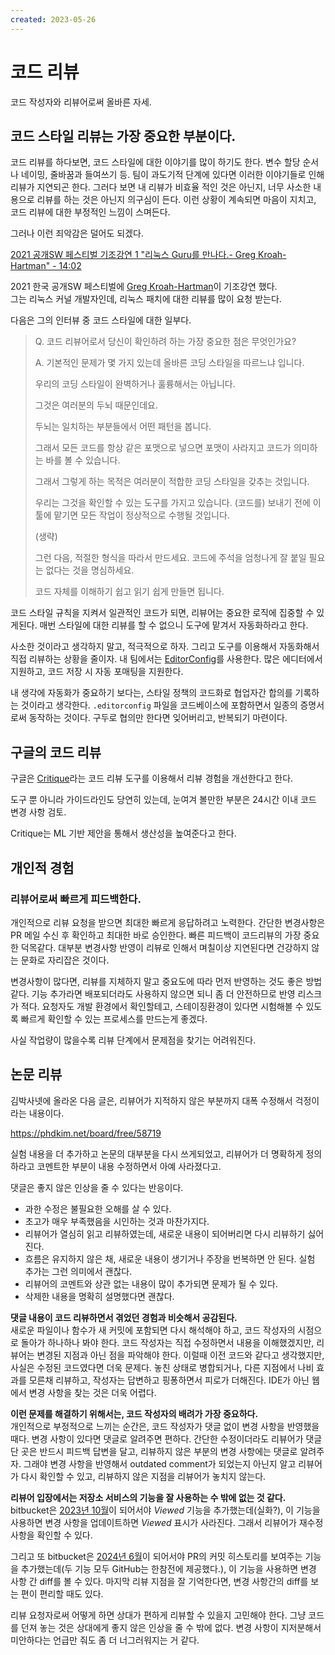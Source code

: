 ```yaml
---
created: 2023-05-26
---
```

# 코드 리뷰

코드 작성자와 리뷰어로써 올바른 자세.

## 코드 스타일 리뷰는 가장 중요한 부분이다.

코드 리뷰를 하다보면, 코드 스타일에 대한 이야기를 많이 하기도 한다.
변수 할당 순서나 네이밍, 줄바꿈과 들여쓰기 등.
팀이 과도기적 단계에 있다면 이러한 이야기들로 인해 리뷰가 지연되곤 한다.
그러다 보면 내 리뷰가 비효율 적인 것은 아닌지, 너무 사소한 내용으로 리뷰를 하는 것은 아닌지 의구심이 든다.
이런 상황이 계속되면 마음이 지치고, 코드 리뷰에 대한 부정적인 느낌이 스며든다.

그러나 이런 죄악감은 덜어도 되겠다.

[2021 공개SW 페스티벌 기조강연 1 "리눅스 Guru를 만나다.- Greg Kroah-Hartman" - 14:02](https://youtu.be/JcY35HD77lg?t=828)

2021 한국 공개SW 페스티벌에 [Greg Kroah-Hartman](https://en.wikipedia.org/wiki/Greg_Kroah-Hartman)이 기조강연 했다.\
그는 리눅스 커널 개발자인데, 리눅스 패치에 대한 리뷰를 많이 요청 받는다.

다음은 그의 인터뷰 중 코드 스타일에 대한 일부다.

> Q. 코드 리뷰어로서 당신이 확인하려 하는 가장 중요한 점은 무엇인가요?
>
> A. 기본적인 문제가 몇 가지 있는데 올바른 코딩 스타일을 따르느냐 입니다.
>
> 우리의 코딩 스타일이 완벽하거나 훌륭해서는 아닙니다.
>
> 그것은 여러분의 두뇌 때문인데요.
>
> 두뇌는 일치하는 부분들에서 어떤 패턴을 봅니다.
>
> 그래서 모든 코드를 항상 같은 포맷으로 넣으면 포맷이 사라지고
> 코드가 의미하는 바를 볼 수 있습니다.
>
> 그래서 그렇게 하는 목적은 여러분이 적합한 코딩 스타일을 갖추는 것입니다.
>
> 우리는 그것을 확인할 수 있는 도구를 가지고 있습니다. (코드를) 보내기 전에 이 툴에 맡기면 모든 작업이 정상적으로 수행될 것입니다.
>
> (생략)
>
> 그런 다음, 적절한 형식을 따라서 만드세요. 코드에 주석을 엄청나게 잘 붙일 필요는 없다는 것을 명심하세요.
>
> 코드 자체를 이해하기 쉽고 읽기 쉽게 만들면 됩니다.

코드 스타일 규칙을 지켜서 일관적인 코드가 되면, 리뷰어는 중요한 로직에 집중할 수 있게된다.
매번 스타일에 대한 리뷰를 할 수 없으니 도구에 맡겨서 자동화하라고 한다.

사소한 것이라고 생각하지 말고, 적극적으로 하자. 그리고 도구를 이용해서 자동화해서 직접 리뷰하는 상황을 줄이자.
내 팀에서는 [EditorConfig](https://editorconfig.org/)를 사용한다.
많은 에디터에서 지원하고, 코드 저장 시 자동 포매팅을 지원한다.

내 생각에 자동화가 중요하기 보다는, 스타일 정책의 코드화로 협업자간 합의를 기록하는 것이라고 생각한다.
`.editorconfig` 파일을 코드베이스에 포함하면서 일종의 증명서로써 동작하는 것이다.
구두로 협의만 한다면 잊어버리고, 반복되기 마련이다.

## 구글의 코드 리뷰

구글은 [Critique](https://news.hada.io/topic?id=12289)라는 코드 리뷰 도구를 이용해서 리뷰 경험을 개선한다고 한다.

도구 뿐 아니라 가이드라인도 당연히 있는데, 눈여겨 볼만한 부분은 24시간 이내 코드 변경 사항 검토.

Critique는 ML 기반 제안을 통해서 생산성을 높여준다고 한다.

## 개인적 경험

### 리뷰어로써 빠르게 피드백한다.

개인적으로 리뷰 요청을 받으면 최대한 빠르게 응답하려고 노력한다.
간단한 변경사항은 PR 메일 수신 후 확인하고 최대한 바로 승인한다.
빠른 피드백이 코드리뷰의 가장 중요한 덕목같다.
대부분 변경사항 반영이 리뷰로 인해서 며칠이상 지연된다면 건강하지 않는 문화로 자리잡은 것이다.

변경사항이 많다면, 리뷰를 지체하지 말고 중요도에 따라 먼저 반영하는 것도 좋은 방법 같다.
기능 추가라면 배포되더라도 사용하지 않으면 되니 좀 더 안전하므로 반영 리스크가 적다.
요청자도 개발 환경에서 확인할테고, 스테이징환경이 있다면 시험해볼 수 있도록 빠르게 확인할 수 있는 프로세스를 만드는게 좋겠다.

사실 작업량이 많을수록 리뷰 단계에서 문제점을 찾기는 어려워진다.

## 논문 리뷰

김박사넷에 올라온 다음 글은, 리뷰어가 지적하지 않은 부분까지 대폭 수정해서 걱정이라는 내용이다.

https://phdkim.net/board/free/58719

실험 내용을 더 추가하고 논문의 대부분을 다시 쓰게되었고,
리뷰어가 더 명확하게 정의하라고 코멘트한 부분이 내용 수정하면서 아예 사라졌다고.

댓글은 좋지 않은 인상을 줄 수 있다는 반응이다.

- 과한 수정은 불필요한 오해를 살 수 있다.
- 초고가 매우 부족했음을 시인하는 것과 마찬가지다.
- 리뷰어가 열심히 읽고 리뷰하였는데, 새로운 내용이 되어버리면 다시 리뷰하기 싫어진다.
- 흐름은 유지하지 않은 채, 새로운 내용이 생기거나 주장을 번복하면 안 된다. 실험 추가는 그런 의미에서 괜찮다.
- 리뷰어의 코멘트와 상관 없는 내용이 많이 추가되면 문제가 될 수 있다.
- 삭제한 내용을 명확히 설명했다면 괜찮다.

**댓글 내용이 코드 리뷰하면서 겪었던 경험과 비슷해서 공감된다.**\
새로운 파일이나 함수가 새 커밋에 포함되면 다시 해석해야 하고, 코드 작성자의 시점으로 돌아가 하나하나 봐야 한다.
코드 작성자는 직접 수정하면서 내용을 이해했겠지만, 리뷰어는 변경된 지점과 아닌 점을 파악해야 한다.
이럴때 이전 코드와 같다고 생각했지만, 사실은 수정된 코드였다면 더욱 문제다.
놓친 상태로 병합되거나, 다른 지점에서 나비 효과를 모른채 리뷰하고, 작성자는 답변하고 핑퐁하면서 피로가 더해진다.
IDE가 아닌 웹에서 변경 사항을 찾는 것은 더욱 어렵다.

**이런 문제를 해결하기 위해서는, 코드 작성자의 배려가 가장 중요하다.**\
개인적으로 부정적으로 느끼는 순간은, 코드 작성자가 댓글 없이 변경 사항을 반영했을 때다.
변경 사항이 있다면 댓글로 알려주면 편하다.
간단한 수정이더라도 리뷰어가 댓글단 곳은 반드시 피드백 답변을 달고, 리뷰하지 않은 부분의 변경 사항에는 댓글로 알려주자.
그래야 변경 사항을 반영해서 outdated comment가 되었는지 아닌지 알고 리뷰어가 다시 확인할 수 있고,
리뷰하지 않은 지점을 리뷰어가 놓치지 않는다.

**리뷰어 입장에서는 저장소 서비스의 기능을 잘 사용하는 수 밖에 없는 것 같다.**\
bitbucket은 [2023년 10월](https://community.atlassian.com/t5/Bitbucket-articles/Keep-track-of-viewed-files-on-Bitbucket-Cloud-pull-requests/ba-p/2497882)이
되어서야 *Viewed* 기능을 추가했는데(실화?), 이 기능을 사용하면 변경 사항을 업데이트하면 *Viewed* 표시가 사라진다.
그래서 리뷰어가 재수정 사항을 확인할 수 있다.

그리고 또 bitbucket은 [2024년 6월](https://community.atlassian.com/t5/Bitbucket-articles/New-in-Bitbucket-Focus-on-recent-code-changes-with-iterative/ba-p/2729111)이 되어서야
PR의 커밋 히스토리를 보여주는 기능을 추가했는데(두 기능 모두 GitHub는 한참전에 제공했다.), 이 기능을 사용하면 변경 사항 간 diff를 볼 수 있다.
마지막 리뷰 지점을 잘 기억한다면, 변경 사항간의 diff를 보는 편이 편리할 때도 있다.

리뷰 요청자로써 어떻게 하면 상대가 편하게 리뷰할 수 있을지 고민해야 한다.
그냥 코드를 던져 놓는 것은 상대에게 좋지 않은 인상을 줄 수 밖에 없다.
변경 사항이 지저분해서 미안하다는 언급만 줘도 좀 더 너그러워지는 거 같다.
